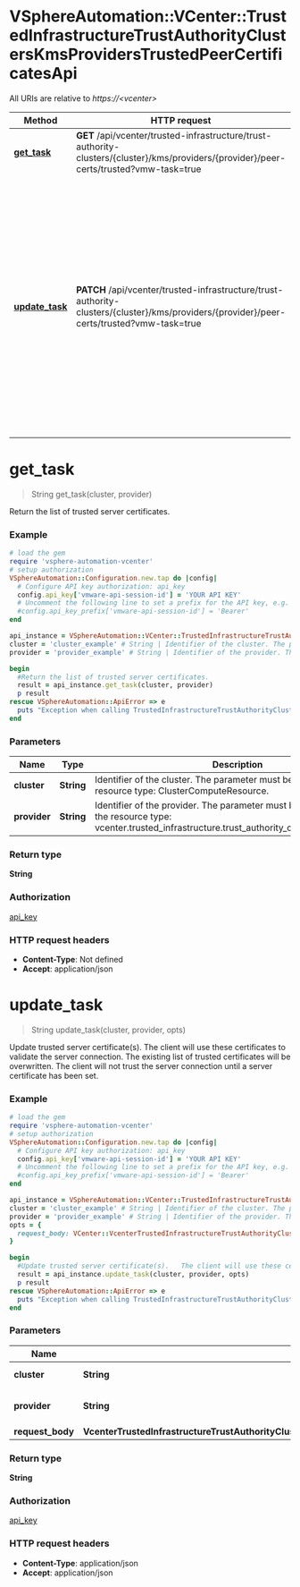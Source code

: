 # VSphereAutomation::VCenter::TrustedInfrastructureTrustAuthorityClustersKmsProvidersTrustedPeerCertificatesApi

All URIs are relative to *https://&lt;vcenter&gt;*

Method | HTTP request | Description
------------- | ------------- | -------------
[**get_task**](TrustedInfrastructureTrustAuthorityClustersKmsProvidersTrustedPeerCertificatesApi.md#get_task) | **GET** /api/vcenter/trusted-infrastructure/trust-authority-clusters/{cluster}/kms/providers/{provider}/peer-certs/trusted?vmw-task&#x3D;true | Return the list of trusted server certificates.
[**update_task**](TrustedInfrastructureTrustAuthorityClustersKmsProvidersTrustedPeerCertificatesApi.md#update_task) | **PATCH** /api/vcenter/trusted-infrastructure/trust-authority-clusters/{cluster}/kms/providers/{provider}/peer-certs/trusted?vmw-task&#x3D;true | Update trusted server certificate(s).   The client will use these certificates to validate the server connection. The existing list of trusted certificates will be overwritten.    The client will not trust the server connection until a server certificate has been set. 


# **get_task**
> String get_task(cluster, provider)

Return the list of trusted server certificates.

### Example
```ruby
# load the gem
require 'vsphere-automation-vcenter'
# setup authorization
VSphereAutomation::Configuration.new.tap do |config|
  # Configure API key authorization: api_key
  config.api_key['vmware-api-session-id'] = 'YOUR API KEY'
  # Uncomment the following line to set a prefix for the API key, e.g. 'Bearer' (defaults to nil)
  #config.api_key_prefix['vmware-api-session-id'] = 'Bearer'
end

api_instance = VSphereAutomation::VCenter::TrustedInfrastructureTrustAuthorityClustersKmsProvidersTrustedPeerCertificatesApi.new
cluster = 'cluster_example' # String | Identifier of the cluster. The parameter must be an identifier for the resource type: ClusterComputeResource.
provider = 'provider_example' # String | Identifier of the provider. The parameter must be an identifier for the resource type: vcenter.trusted_infrastructure.trust_authority_clusters.kms.Provider.

begin
  #Return the list of trusted server certificates.
  result = api_instance.get_task(cluster, provider)
  p result
rescue VSphereAutomation::ApiError => e
  puts "Exception when calling TrustedInfrastructureTrustAuthorityClustersKmsProvidersTrustedPeerCertificatesApi->get_task: #{e}"
end
```

### Parameters

Name | Type | Description  | Notes
------------- | ------------- | ------------- | -------------
 **cluster** | **String**| Identifier of the cluster. The parameter must be an identifier for the resource type: ClusterComputeResource. | 
 **provider** | **String**| Identifier of the provider. The parameter must be an identifier for the resource type: vcenter.trusted_infrastructure.trust_authority_clusters.kms.Provider. | 

### Return type

**String**

### Authorization

[api_key](../README.md#api_key)

### HTTP request headers

 - **Content-Type**: Not defined
 - **Accept**: application/json



# **update_task**
> String update_task(cluster, provider, opts)

Update trusted server certificate(s).   The client will use these certificates to validate the server connection. The existing list of trusted certificates will be overwritten.    The client will not trust the server connection until a server certificate has been set. 

### Example
```ruby
# load the gem
require 'vsphere-automation-vcenter'
# setup authorization
VSphereAutomation::Configuration.new.tap do |config|
  # Configure API key authorization: api_key
  config.api_key['vmware-api-session-id'] = 'YOUR API KEY'
  # Uncomment the following line to set a prefix for the API key, e.g. 'Bearer' (defaults to nil)
  #config.api_key_prefix['vmware-api-session-id'] = 'Bearer'
end

api_instance = VSphereAutomation::VCenter::TrustedInfrastructureTrustAuthorityClustersKmsProvidersTrustedPeerCertificatesApi.new
cluster = 'cluster_example' # String | Identifier of the cluster. The parameter must be an identifier for the resource type: ClusterComputeResource.
provider = 'provider_example' # String | Identifier of the provider. The parameter must be an identifier for the resource type: vcenter.trusted_infrastructure.trust_authority_clusters.kms.Provider.
opts = {
  request_body: VCenter::VcenterTrustedInfrastructureTrustAuthorityClustersKmsProvidersTrustedPeerCertificatesUpdateSpec.new # VcenterTrustedInfrastructureTrustAuthorityClustersKmsProvidersTrustedPeerCertificatesUpdateSpec | 
}

begin
  #Update trusted server certificate(s).   The client will use these certificates to validate the server connection. The existing list of trusted certificates will be overwritten.    The client will not trust the server connection until a server certificate has been set. 
  result = api_instance.update_task(cluster, provider, opts)
  p result
rescue VSphereAutomation::ApiError => e
  puts "Exception when calling TrustedInfrastructureTrustAuthorityClustersKmsProvidersTrustedPeerCertificatesApi->update_task: #{e}"
end
```

### Parameters

Name | Type | Description  | Notes
------------- | ------------- | ------------- | -------------
 **cluster** | **String**| Identifier of the cluster. The parameter must be an identifier for the resource type: ClusterComputeResource. | 
 **provider** | **String**| Identifier of the provider. The parameter must be an identifier for the resource type: vcenter.trusted_infrastructure.trust_authority_clusters.kms.Provider. | 
 **request_body** | **VcenterTrustedInfrastructureTrustAuthorityClustersKmsProvidersTrustedPeerCertificatesUpdateSpec**|  | [optional] 

### Return type

**String**

### Authorization

[api_key](../README.md#api_key)

### HTTP request headers

 - **Content-Type**: application/json
 - **Accept**: application/json



